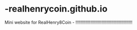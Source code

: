 # -realhenrycoin.github.io
Mini website for RealHenry8Coin - !!!!!!!!!!!!!!!!!!!!!!!!!!!!!!!!!!!!!!!!!!!!!!
